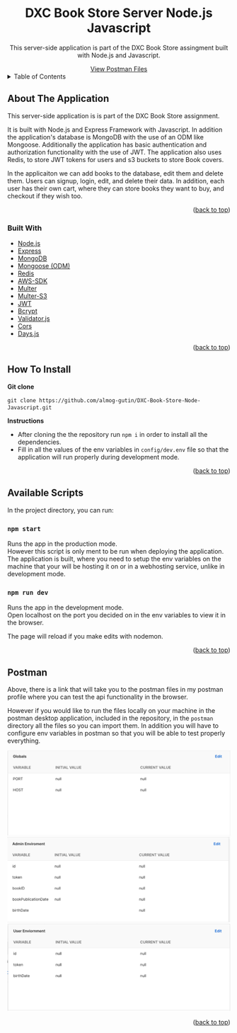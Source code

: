 <div id="top"></div>

<h1 align="center">DXC Book Store Server Node.js Javascript</h1>

<div align="center">
  <p align="center">
    This server-side application is part of the DXC Book Store assingment built with Node.js and Javascript. 
  </p>
    <a href="https://www.postman.com/almog-gutin/workspace/dxc-book-store">View Postman Files</a>
</div>

<!-- TABLE OF CONTENTS -->
<details>
  <summary>Table of Contents</summary>
  <ol>
    <li>
      <a href="#about-the-application">About The Application</a>
      <ul>
        <li><a href="#built-with">Built With</a></li>
      </ul>
    </li>
    <li><a href="#how-to-install">How To Install</a></li>
    <li><a href="#available-scripts">Available Scripts</a></li>
    <li><a href="#postman">Postman</a></li>
  </ol>
</details>

<!-- ABOUT THE APPLICATION -->

## About The Application

This server-side application is is part of the DXC Book Store assignment.

It is built with Node.js and Express Framework with Javascript. In addition the application's database is MongoDB with the use of an ODM like Mongoose. Additionally the application has basic authentication and authorization functionality with the use of JWT. The application also uses Redis, to store JWT tokens for users and s3 buckets to store Book covers.

In the applicaiton we can add books to the database, edit them and delete them. Users can signup, login, edit, and delete their data. In addition, each user has their own cart, where they can store books they want to buy, and checkout if they wish too.

<p align="right">(<a href="#top">back to top</a>)</p>

### Built With

-   [Node.js](https://nodejs.org/en/)
-   [Express](https://expressjs.com/)
-   [MongoDB](https://www.mongodb.com/)
-   [Mongoose (ODM)](https://mongoosejs.com/)
-   [Redis](https://www.npmjs.com/package//redis)
-   [AWS-SDK](https://www.npmjs.com/package/aws-sdk)
-   [Multer](https://www.npmjs.com/package/multer)
-   [Multer-S3](https://www.npmjs.com/package/multer-s3)
-   [JWT](https://www.npmjs.com/package/jsonwebtoken)
-   [Bcrypt](https://www.npmjs.com/package/bcrypt)
-   [Validator.js](https://www.npmjs.com/package/validator)
-   [Cors](https://www.npmjs.com/package/cors)
-   [Days.js](https://day.js.org/)

<p align="right">(<a href="#top">back to top</a>)</p>

<!-- INSTALLATION INSTRUCTIONS -->

## How To Install

**Git clone**

```
git clone https://github.com/almog-gutin/DXC-Book-Store-Node-Javascript.git
```

**Instructions**

-   After cloning the the repository run `npm i` in order to install all the dependencies.
-   Fill in all the values of the env variables in `config/dev.env` file so that the application will run properly during development mode.

<p align="right">(<a href="#top">back to top</a>)</p>

<!--  AVAILABLE SCRIPTS -->

## Available Scripts

In the project directory, you can run:

### `npm start`

Runs the app in the production mode.\
However this script is only ment to be run when deploying the application. The application is built, where you need to setup the env variables on the machine that your will be hosting it on or in a webhosting service, unlike in development mode.

### `npm run dev`

Runs the app in the development mode.\
Open localhost on the port you decided on in the env variables to view it in the browser.

The page will reload if you make edits with nodemon.

<p align="right">(<a href="#top">back to top</a>)</p>

<!-- POSTMAN -->

## Postman

Above, there is a link that will take you to the postman files in my postman profile where you can test the api functionality in the browser.

However if you would like to run the files locally on your machine in the postman desktop application, included in the repository, in the `postman` directory all the files so you can import them. In addition you will have to configure env variables in postman so that you will be able to test properly everything.

<div align="center">
  <img src="./assets/postman/postman-global-env-variables.png" alt="Postman global env variables."/>
  <img src="./assets/postman/postman-admin-env-variables.png" alt="Postman admin env variables."/>
  <img src="./assets/postman/postman-user-env-variables.png" alt="Postman user env variables."/>
</div>

<p align="right">(<a href="#top">back to top</a>)</p>
